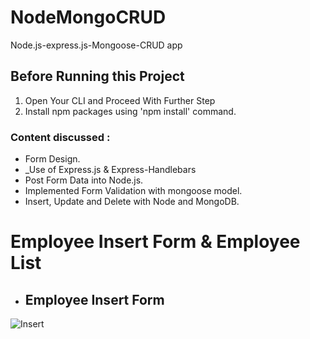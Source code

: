 # NodeMongoCRUD
Node.js-express.js-Mongoose-CRUD app


## Before Running this Project

1. Open Your CLI and Proceed With Further Step
1. Install npm packages using 'npm install' command.


### Content discussed :

* Form Design.
* _Use of Express.js & Express-Handlebars
* Post Form Data into Node.js.
* Implemented Form Validation with mongoose model.
* Insert, Update and Delete with Node and MongoDB.


# Employee Insert Form & Employee List

 - ## Employee Insert Form

![Insert](C:\Users\SonuSharma\Desktop\insert.png)
